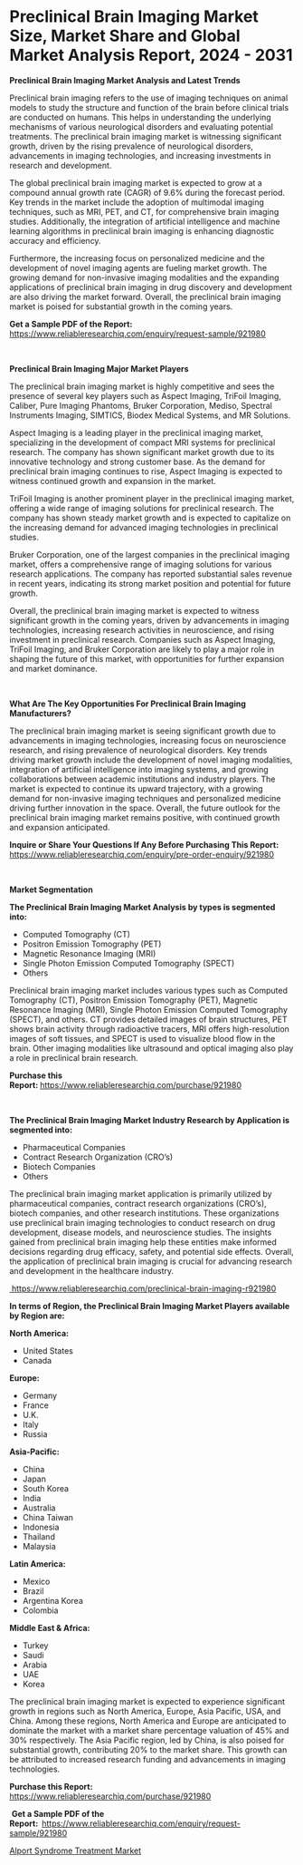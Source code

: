 <p><h1>Preclinical Brain Imaging Market Size, Market Share and Global Market Analysis Report, 2024 - 2031</h1></p><p><strong>Preclinical Brain Imaging Market Analysis and Latest Trends</strong></p>
<p><p>Preclinical brain imaging refers to the use of imaging techniques on animal models to study the structure and function of the brain before clinical trials are conducted on humans. This helps in understanding the underlying mechanisms of various neurological disorders and evaluating potential treatments. The preclinical brain imaging market is witnessing significant growth, driven by the rising prevalence of neurological disorders, advancements in imaging technologies, and increasing investments in research and development.</p><p>The global preclinical brain imaging market is expected to grow at a compound annual growth rate (CAGR) of 9.6% during the forecast period. Key trends in the market include the adoption of multimodal imaging techniques, such as MRI, PET, and CT, for comprehensive brain imaging studies. Additionally, the integration of artificial intelligence and machine learning algorithms in preclinical brain imaging is enhancing diagnostic accuracy and efficiency.</p><p>Furthermore, the increasing focus on personalized medicine and the development of novel imaging agents are fueling market growth. The growing demand for non-invasive imaging modalities and the expanding applications of preclinical brain imaging in drug discovery and development are also driving the market forward. Overall, the preclinical brain imaging market is poised for substantial growth in the coming years.</p></p>
<p><strong>Get a Sample PDF of the Report:&nbsp;</strong> <a href="https://www.reliableresearchiq.com/enquiry/request-sample/921980">https://www.reliableresearchiq.com/enquiry/request-sample/921980</a></p>
<p>&nbsp;</p>
<p><strong>Preclinical Brain Imaging Major Market Players</strong></p>
<p><p>The preclinical brain imaging market is highly competitive and sees the presence of several key players such as Aspect Imaging, TriFoil Imaging, Caliber, Pure Imaging Phantoms, Bruker Corporation, Mediso, Spectral Instruments Imaging, SIMTICS, Biodex Medical Systems, and MR Solutions.</p><p>Aspect Imaging is a leading player in the preclinical imaging market, specializing in the development of compact MRI systems for preclinical research. The company has shown significant market growth due to its innovative technology and strong customer base. As the demand for preclinical brain imaging continues to rise, Aspect Imaging is expected to witness continued growth and expansion in the market.</p><p>TriFoil Imaging is another prominent player in the preclinical imaging market, offering a wide range of imaging solutions for preclinical research. The company has shown steady market growth and is expected to capitalize on the increasing demand for advanced imaging technologies in preclinical studies.</p><p>Bruker Corporation, one of the largest companies in the preclinical imaging market, offers a comprehensive range of imaging solutions for various research applications. The company has reported substantial sales revenue in recent years, indicating its strong market position and potential for future growth.</p><p>Overall, the preclinical brain imaging market is expected to witness significant growth in the coming years, driven by advancements in imaging technologies, increasing research activities in neuroscience, and rising investment in preclinical research. Companies such as Aspect Imaging, TriFoil Imaging, and Bruker Corporation are likely to play a major role in shaping the future of this market, with opportunities for further expansion and market dominance.</p></p>
<p>&nbsp;</p>
<p><strong>What Are The Key Opportunities For Preclinical Brain Imaging Manufacturers?</strong></p>
<p><p>The preclinical brain imaging market is seeing significant growth due to advancements in imaging technologies, increasing focus on neuroscience research, and rising prevalence of neurological disorders. Key trends driving market growth include the development of novel imaging modalities, integration of artificial intelligence into imaging systems, and growing collaborations between academic institutions and industry players. The market is expected to continue its upward trajectory, with a growing demand for non-invasive imaging techniques and personalized medicine driving further innovation in the space. Overall, the future outlook for the preclinical brain imaging market remains positive, with continued growth and expansion anticipated.</p></p>
<p><strong>Inquire or Share Your Questions If Any Before Purchasing This Report:</strong> <a href="https://www.reliableresearchiq.com/enquiry/pre-order-enquiry/921980">https://www.reliableresearchiq.com/enquiry/pre-order-enquiry/921980</a></p>
<p>&nbsp;</p>
<p><strong>Market Segmentation</strong></p>
<p><strong>The Preclinical Brain Imaging Market Analysis by types is segmented into:</strong></p>
<p><ul><li>Computed Tomography (CT)</li><li>Positron Emission Tomography (PET)</li><li>Magnetic Resonance Imaging (MRI)</li><li>Single Photon Emission Computed Tomography (SPECT)</li><li>Others</li></ul></p>
<p><p>Preclinical brain imaging market includes various types such as Computed Tomography (CT), Positron Emission Tomography (PET), Magnetic Resonance Imaging (MRI), Single Photon Emission Computed Tomography (SPECT), and others. CT provides detailed images of brain structures, PET shows brain activity through radioactive tracers, MRI offers high-resolution images of soft tissues, and SPECT is used to visualize blood flow in the brain. Other imaging modalities like ultrasound and optical imaging also play a role in preclinical brain research.</p></p>
<p><strong>Purchase this Report:&nbsp;</strong><a href="https://www.reliableresearchiq.com/purchase/921980">https://www.reliableresearchiq.com/purchase/921980</a></p>
<p>&nbsp;</p>
<p><strong>The Preclinical Brain Imaging Market Industry Research by Application is segmented into:</strong></p>
<p><ul><li>Pharmaceutical Companies</li><li>Contract Research Organization (CRO’s)</li><li>Biotech Companies</li><li>Others</li></ul></p>
<p><p>The preclinical brain imaging market application is primarily utilized by pharmaceutical companies, contract research organizations (CRO’s), biotech companies, and other research institutions. These organizations use preclinical brain imaging technologies to conduct research on drug development, disease models, and neuroscience studies. The insights gained from preclinical brain imaging help these entities make informed decisions regarding drug efficacy, safety, and potential side effects. Overall, the application of preclinical brain imaging is crucial for advancing research and development in the healthcare industry.</p></p>
<p><a href="https://www.reliableresearchiq.com/preclinical-brain-imaging-r921980">&nbsp;https://www.reliableresearchiq.com/preclinical-brain-imaging-r921980</a></p>
<p><strong>In terms of Region, the Preclinical Brain Imaging Market Players available by Region are:</strong></p>
<p>
    <p> <strong> North America: </strong>
        <ul>
            <li>United States</li>
            <li>Canada</li>
        </ul>
        </p> 
    <p> <strong> Europe: </strong>
        <ul>
            <li>Germany</li>
            <li>France</li>
            <li>U.K.</li>
            <li>Italy</li>
            <li>Russia</li>
        </ul>
        </p> 
    <p> <strong> Asia-Pacific: </strong>
        <ul>
            <li>China</li>
            <li>Japan</li>
            <li>South Korea</li>
            <li>India</li>
            <li>Australia</li>
            <li>China Taiwan</li>
            <li>Indonesia</li>
            <li>Thailand</li>
            <li>Malaysia</li>
        </ul>
        </p> 
    <p> <strong> Latin America: </strong>
        <ul>
            <li>Mexico</li>
            <li>Brazil</li>
            <li>Argentina Korea</li>
            <li>Colombia</li>
        </ul>
        </p> 
    <p> <strong> Middle East & Africa: </strong>
        <ul>
            <li>Turkey</li>
            <li>Saudi</li>
            <li>Arabia</li>
            <li>UAE</li>
            <li>Korea</li>
        </ul>
    </p>
    </p>
<p><p>The preclinical brain imaging market is expected to experience significant growth in regions such as North America, Europe, Asia Pacific, USA, and China. Among these regions, North America and Europe are anticipated to dominate the market with a market share percentage valuation of 45% and 30% respectively. The Asia Pacific region, led by China, is also poised for substantial growth, contributing 20% to the market share. This growth can be attributed to increased research funding and advancements in imaging technologies.</p></p>
<p><strong>Purchase this Report: </strong><a href="https://www.reliableresearchiq.com/purchase/921980">https://www.reliableresearchiq.com/purchase/921980</a></p>
<p>&nbsp;<strong>Get a Sample PDF of the Report:&nbsp;&nbsp;</strong><a href="https://www.reliableresearchiq.com/enquiry/request-sample/921980">https://www.reliableresearchiq.com/enquiry/request-sample/921980</a></p>
<p><strong></strong></p>
<p><p><a href="https://github.com/julyju69/Market-Research-Report-List-4/blob/main/alport-syndrome-treatment-market.md">Alport Syndrome Treatment Market</a></p></p>